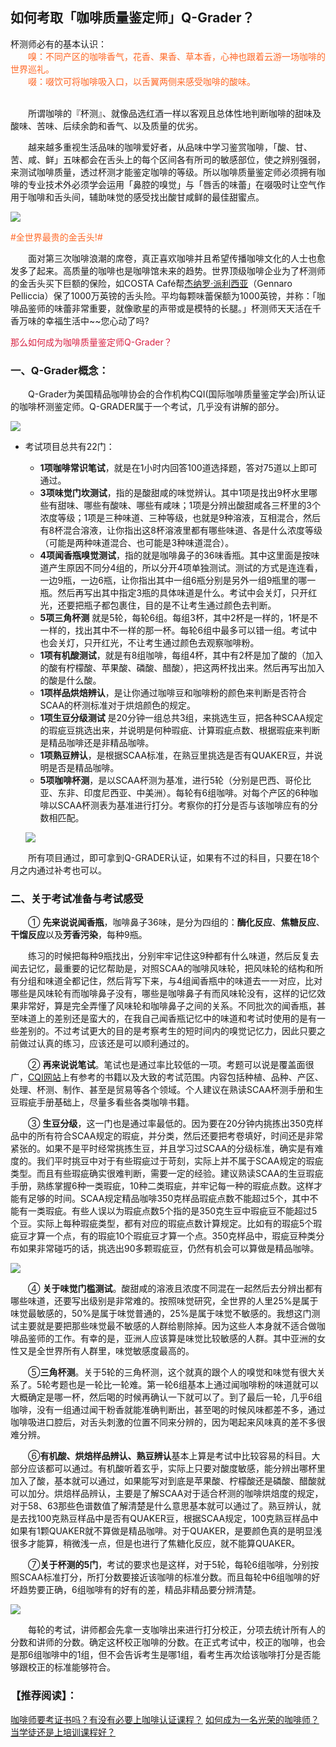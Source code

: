 ## 如何考取「咖啡质量鉴定师」Q-Grader？

<div>杯测师必有的基本认识：<br>
　　<span style="color:#ff6827;">嗅：不同产区的咖啡香气，花香、果香、草本香，心神也跟着云游一场咖啡的世界巡礼。<br>
　　啜：啜饮可将咖啡吸入口，以舌翼两侧来感受咖啡的酸味。<br><br></span>
</div>


　　所谓咖啡的『杯测』、就像品选红酒一样以客观且总体性地判断咖啡的甜味及酸味、苦味、后续余韵和香气、以及质量的优劣。

　　越来越多重视生活品味的咖啡爱好者，从品味中学习鉴赏咖啡，「酸、甘、苦、咸、鲜」五味都会在舌头上的每个区间各有所司的敏感部位，使之辨别强弱，来测试咖啡质量，透过杯测才能鉴定咖啡的等级。所以咖啡质量鉴定师必须拥有咖啡的专业技术外必须学会运用「鼻腔的嗅觉」与「唇舌的味蕾」在啜吸时让空气作用于咖啡和舌头间，辅助味觉的感受找出酸甘咸鲜的最佳甜蜜点。

![](<img/score.jpg>)

<div style="color:#ff6827;">#全世界最贵的金舌头!#</div>

　　面对第三次咖啡浪潮的席卷，真正喜欢咖啡并且希望传播咖啡文化的人士也愈发多了起来。高质量的咖啡也是咖啡馆未来的趋势。世界顶级咖啡企业为了杯测师的金舌头买下巨额的保险，如COSTA Café帮[杰纳罗·派利西亚](https://mp.weixin.qq.com/s/xm0PT7pMoW1F-cmU4kIWGQ)（Gennaro Pelliccia）保了1000万英镑的舌头险。平均每颗味蕾保额为1000英镑，并称：「咖啡品鉴师的味蕾非常重要，就像歌星的声带或是模特的长腿。」杯测师天天活在千香万味的幸福生活中~~您心动了吗?

<div style="color:#d92142;">那么如何成为咖啡质量鉴定师Q-Grader？</div>

### **一、Q-Grader概念：**

　　Q-Grader为美国精品咖啡协会的合作机构CQI(国际咖啡质量鉴定学会)所认证的咖啡杯测鉴定师。Q-GRADER属于一个考试，几乎没有讲解的部分。

![](<img/img_01.jpg>)

- 考试项目总共有22门：

  - **1项咖啡常识笔试**，就是在1小时内回答100道选择题，答对75道以上即可通过。
  - **3项味觉门坎测试**，指的是酸甜咸的味觉辨认。其中1项是找出9杯水里哪些有甜味、哪些有酸味、哪些有咸味；1项是分辨出酸甜咸各三杯里的3个浓度等级；1项是三种味道、三种等级，也就是9种溶液，互相混合，然后有8杯混合溶液，让你指出这8杯溶液里都有哪些味道、各是什么浓度等级（可能是两种味道混合、也可能是3种味道混合）。
  - **4项闻香瓶嗅觉测试**，指的就是咖啡鼻子的36味香瓶。其中这里面是按味道产生原因不同分4组的，所以分开4项单独测试。测试的方式是连连看，一边9瓶，一边6瓶，让你指出其中一组6瓶分别是另外一组9瓶里的哪一瓶。然后再写出其中指定3瓶的具体味道是什么。考试中会关灯，只开红光，还要把瓶子都包裹住，目的是不让考生通过颜色去判断。
  - **5项三角杯测**  就是5轮，每轮6组。每组3杯，其中2杯是一样的，1杯是不一样的，找出其中不一样的那一杯。每轮6组中最多可以错一组。考试中也会关灯，只开红光，不让考生通过颜色去观察咖啡粉。
  - **1项有机酸测试**，就是有8组咖啡，每组4杯，其中有2杯是加了酸的（加入的酸有柠檬酸、苹果酸、磷酸、醋酸），把这两杯找出来。然后再写出加入的酸是什么酸。
  - **1项样品烘焙辨认**，是让你通过咖啡豆和咖啡粉的颜色来判断是否符合SCAA的杯测标准对于烘焙颜色的规定。
  - **1项生豆分级测试**  是20分钟一组总共3组，来挑选生豆，把各种SCAA规定的瑕疵豆挑选出来，并说明是何种瑕疵、计算瑕疵点数、根据瑕疵来判断是精品咖啡还是非精品咖啡。
  - **1项熟豆辨认**，是根据SCAA标准，在熟豆里挑选是否有QUAKER豆，并说明是否是精品咖啡。
  - **5项咖啡杯测**，是以SCAA杯测为基准，进行5轮（分别是巴西、哥伦比亚、东非、印度尼西亚、中美洲）。每轮有6组咖啡。对每个产区的6种咖啡以SCAA杯测表为基准进行打分。考察你的打分是否与该咖啡应有的分数相匹配。

  ![](<img/img_02.jpg>)

　　所有项目通过，即可拿到Q-GRADER认证，如果有不过的科目，只要在18个月之内通过补考也可以。

### **二、关于考试准备与考试感受**

　　① **先来说说闻香瓶**，咖啡鼻子36味，是分为四组的：**酶化反应**、**焦糖反应**、**干馏反应**以及**芳香污染**，每种9瓶。

　　练习的时候把每种9瓶找出，分别牢牢记住这9种都有什么味道，然后反复去闻去记忆，最重要的记忆帮助是，对照SCAA的咖啡风味轮，把风味轮的结构和所有分组和味道全都记住，然后背写下来，与4组闻香瓶中的味道去一一对应，比对哪些是风味轮有而咖啡鼻子没有，哪些是咖啡鼻子有而风味轮没有，这样的记忆效果非常好，算是完全弄懂了风味轮和咖啡鼻子之间的关系。不同批次的闻香瓶，甚至味道上的差别还是蛮大的，在我自己闻香瓶记忆中的味道和考试时使用的是有一些差别的。不过考试更大的目的是考察考生的短时间内的嗅觉记忆力，因此只要之前做过认真的练习，应该还是可以顺利通过的。

　　② **再来说说笔试**。笔试也是通过率比较低的一项。考题可以说是覆盖面很广，[CQI网站](https://www.coffeeinstitute.org/)上有参考的书籍以及大致的考试范围。内容包括种植、品种、产区、处理、杯测、制作、甚至是贸易等各个领域。个人建议在熟读SCAA杯测手册和生豆瑕疵手册基础上，尽量多看些各类咖啡书籍。

　　③ **生豆分级**，这一门也是通过率最低的。因为要在20分钟内挑拣出350克样品中的所有符合SCAA规定的瑕疵，并分类，然后还要把考卷填好，时间还是非常紧张的。如果不是平时经常挑拣生豆，并且学习过SCAA的分级标准，确实是有难度的。我们平时挑豆中对于有些瑕疵过于苛刻，实际上并不属于SCAA规定的瑕疵类型。而且有些瑕疵确实很难判断，需要一定的经验。建议熟读SCAA的生豆瑕疵手册，熟练掌握6种一类瑕疵，10种二类瑕疵，并牢记每一种的瑕疵点数。这样才能有足够的时间。SCAA规定精品咖啡350克样品瑕疵点数不能超过5个，其中不能有一类瑕疵。有些人误以为瑕疵点数5个指的是350克生豆中瑕疵豆不能超过5个豆。实际上每种瑕疵类型，都有对应的瑕疵点数计算规定。比如有的瑕疵5个瑕疵豆才算一个点，有的瑕疵10个瑕疵豆才算一个点。350克样品中，瑕疵豆种类分布如果非常碰巧的话，挑选出90多颗瑕疵豆，仍然有机会可以算做是精品咖啡。

![](img/img_03.jpg)

　　④ **关于味觉门槛测试**。酸甜咸的溶液且浓度不同混在一起然后去分辨出都有哪些味道，还要写出级别是非常难的。按照味觉研究，全世界的人里25%是属于味觉最敏感的，50%是属于味觉普通的，25%是属于味觉不敏感的。我想这门测试主要就是要把那些味觉最不敏感的人群给剔除掉。因为这些人本身就不适合做咖啡品鉴师的工作。有幸的是，亚洲人应该算是味觉比较敏感的人群。其中亚洲的女性又是全世界所有人群里，味觉敏感度最高的。

　　⑤**三角杯测**。关于5轮的三角杯测，这个就真的跟个人的嗅觉和味觉有很大关系了。5轮考题也是一轮比一轮难。第一轮6组基本上通过闻咖啡粉的味道就可以大概确定是哪一杯，然后喝的时候再确认一下就可以了。到了最后一轮，几乎6组咖啡，没有一组通过闻干粉香就能准确判断出，甚至喝的时候风味都差不多，通过咖啡吸进口腔后，对舌头刺激的位置不同来分辨的，因为喝起来风味真的差不多很难分辨。

　　⑥**有机酸、烘焙样品辨认、熟豆辨认**基本上算是考试中比较容易的科目。大部分应该都可以通过。有机酸听着玄乎，实际上只要对酸度敏感，能分辨出哪杯里加入了酸，基本就可以通过，如果能写对到底是苹果酸、柠檬酸还是磷酸、醋酸就可以加分。烘焙样品辨认，主要是了解SCAA对于适合杯测的咖啡烘焙度的规定，对于58、63那些色谱数值了解清楚是什么意思基本就可以通过了。熟豆辨认，就是去找100克熟豆样品中是否有QUAKER豆，根据SCAA规定，100克熟豆样品中如果有1颗QUAKER就不算做是精品咖啡。对于QUAKER，是要颜色真的是明显浅很多才能算，稍微浅一点，但是也进行了焦糖化反应，就不能算QUAKER。

　　⑦**关于杯测的5门**，考试的要求也是这样，对于5轮，每轮6组咖啡，分别按照SCAA标准打分，所打分数要接近该咖啡的标准分数。而且每轮中6组咖啡的好坏趋势要正确，6组咖啡有的好有的差，精品非精品要分辨清楚。

![](img/img_04.jpg)

　　每轮的考试，讲师都会先拿一支咖啡出来进行打分校正，分项去统计所有人的分数和讲师的分数。确定这杯校正咖啡的分数。在正式考试中，校正的咖啡，也会是那6组咖啡中的1组，但不会告诉考生是哪1组，看考生再次给该咖啡打分是否能够跟校正的标准能够符合。



### 【推荐阅读】：

[咖啡师要考证书吗？有没有必要上咖啡认证课程？](https://mp.weixin.qq.com/s/6Ujay2RTQuFC4OCfCvN2aA)
[如何成为一名光荣的咖啡师？当学徒还是上培训课程好？](https://mp.weixin.qq.com/s/HlDRAerrHh3P4g6MYZJXhQ)